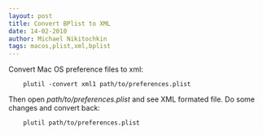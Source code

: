 ```yaml
---
layout: post
title: Convert BPlist to XML
date: 14-02-2010
author: Michael Nikitochkin
tags: macos,plist,xml,bplist
---
```


Convert Mac OS preference files to xml:

```
    plutil -convert xml1 path/to/preferences.plist
```

Then open *path/to/preferences.plist* and see XML formated file. Do some changes and
convert back:

```
    plutil path/to/preferences.plist
```
